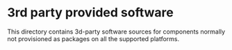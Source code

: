 # 3rd party provided software

This directory contains 3d-party software sources for components normally not provisioned as packages on all the supported platforms.
